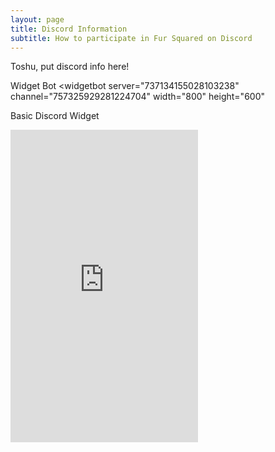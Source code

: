 ```yaml
---
layout: page
title: Discord Information
subtitle: How to participate in Fur Squared on Discord
---
```


Toshu, put discord info here!



Widget Bot
<widgetbot
    server="737134155028103238"
    channel="757325929281224704"
    width="800"
    height="600"
></widgetbot>
<script src="https://cdn.jsdelivr.net/npm/@widgetbot/html-embed"></script>


Basic Discord Widget
<iframe src="https://discord.com/widget?id=737134155028103238&theme=dark" width="300" height="500" allowtransparency="true" frameborder="0" sandbox="allow-popups allow-popups-to-escape-sandbox allow-same-origin allow-scripts"></iframe>